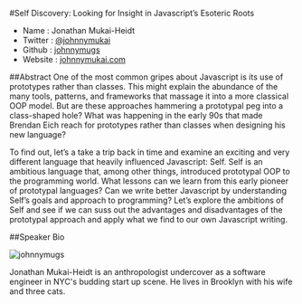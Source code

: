 #Self Discovery: Looking for Insight in Javascript’s Esoteric Roots

* Name      : Jonathan Mukai-Heidt
* Twitter   : [@johnnymukai][]
* Github    : [johnnymugs][]
* Website   : [johnnymukai.com][]

##Abstract
One of the most common gripes about Javascript is its use of prototypes rather than classes. This might explain the abundance of the many tools, patterns, and frameworks that massage it into a more classical OOP model. But are these approaches hammering a prototypal peg into a class-shaped hole? What was happening in the early 90s that made Brendan Eich reach for prototypes rather than classes when designing his new language?

To find out, let’s a take a trip back in time and examine an exciting and very different language that heavily influenced Javascript: Self. Self is an ambitious language that, among other things, introduced prototypal OOP to the programming world. What lessons can we learn from this early pioneer of prototypal languages? Can we write better Javascript by understanding Self’s goals and approach to programming? Let’s explore the ambitions of Self and see if we can suss out the advantages and disadvantages of the prototypal approach and apply what we find to our own Javascript writing.

##Speaker Bio

![johnnymugs](https://raw.github.com/cascadiajs/2013.cascadiajs.com/master/images/johnnymugs.png)

Jonathan Mukai-Heidt is an anthropologist undercover as a software engineer in NYC's budding start up scene. He lives in Brooklyn with his wife and three cats.

[@johnnymukai]:http://twitter.com/johnnymukai
[johnnymugs]:http://github.com/johnnymugs
[johnnymukai.com]:http://johnnymukai.com

